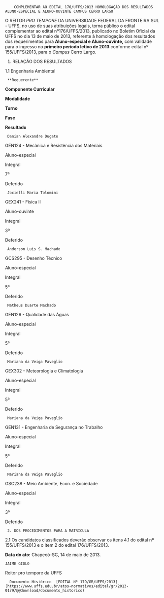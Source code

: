         COMPLEMENTAR AO EDITAL 176/UFFS/2013 HOMOLOGAÇÃO DOS RESULTADOS ALUNO-ESPECIAL E ALUNO-OUVINTE CAMPUS CERRO LARGO  

O REITOR *PRO TEMPORE* DA UNIVERSIDADE FEDERAL DA FRONTEIRA SUL - UFFS, no uso de suas atribuições legais, torna público o edital complementar ao edital nº176/UFFS/2013, publicado no Boletim Oficial da UFFS no dia 13 de maio de 2013, referente à homologação dos resultados dos requerimentos para **Aluno-especial e Aluno-ouvinte,** com validade para o ingresso no **primeiro período letivo de 2013** conforme edital nº 155/UFFS/2013, para o *Campus* Cerro Largo.

 1. RELAÇÃO DOS RESULTADOS

 1.1 Engenharia Ambiental

     **Requerente**

   **Componente Curricular**

   **Modalidade**

   **Turno**

   **Fase**

   **Resultado**

     Danian Alexandre Dugato

   GEN124 - Mecânica e Resistência dos Materiais

   Aluno-especial

   Integral

   7ª

   Deferido

     Jocielli Maria Tolomini

   GEX241 - Física II

   Aluno-ouvinte

   Integral

   3ª

   Deferido

     Anderson Luis S. Machado

   GCS295 - Desenho Técnico

   Aluno-especial

   Integral

   5ª

   Deferido

     Matheus Duarte Machado

   GEN129 - Qualidade das Águas

   Aluno-especial

   Integral

   5ª

   Deferido

     Mariana da Veiga Paveglio

   GEX302 - Meteorologia e Climatologia

   Aluno-especial

   Integral

   5ª

   Deferido

     Mariana da Veiga Paveglio

   GEN131 - Engenharia de Segurança no Trabalho

   Aluno-especial

   Integral

   5ª

   Deferido

     Mariana da Veiga Paveglio

   GSC238 - Meio Ambiente, Econ. e Sociedade

   Aluno-especial

   Integral

   3ª

   Deferido

     2. DOS PROCEDIMENTOS PARA A MATRÍCULA

 2.1 Os candidatos classificados deverão observar os itens 4.1 do edital nº 155/UFFS/2013 e o item 2 do edital 176/UFFS/2013.

  

   **Data do ato:** Chapecó-SC, 14 de maio de 2013.   
 

    JAIME GIOLO   
 Reitor pro tempore da UFFS 

      Documento Histórico  [EDITAL Nº 179/GR/UFFS/2013](https://www.uffs.edu.br/atos-normativos/edital/gr/2013-0179/@@download/documento_historico)     
      